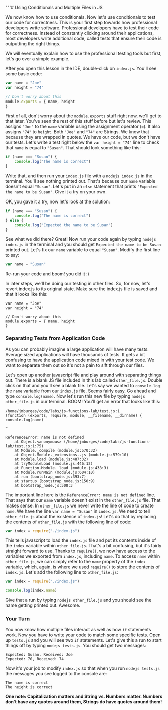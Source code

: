""'# Using Conditionals and Multiple Files in JS

We now know how to use conditionals. Now let's use conditionals to test our code for correctness. This is your first step towards how professional developers write software. Professional developers have to test their code for correctness. Instead of constantly clicking around their applications, most developers write additional code, called tests that ensure their code is outputting the right things. 

We will eventually explain how to use the professional testing tools but first, let's go over a simple example.

After you open this lesson in the IDE, double-click on `index.js`. You'll see some basic code:

```javascript
var name = "Joe"
var height = "74"

// Don't worry about this
module.exports = { name, height
}
```

First of all, don't worry about the `module.exports` stuff right now, we'll get to that later. You've seen the rest of this stuff before but let's review. This assigns `"Joe"` to the `name` variable using the assignment operator (`=`). It also assigns `"74"` to `height`. Both `"Joe"` and `"74"` are Strings. We know that because they are wrapped in quotes. We have our code, but we don't have our tests. Let's write a test right below the `var height = "74"` line to check that `name` is equal to `"Susan"`. That should look something like this:

```javascript
if (name === "Susan") {
    console.log("The name is correct")
}
```

Write that, and then run your `index.js` file with a `nodejs index.js` in the terminal. You'll see nothing printed out. That's because our `name` variable doesn't equal `"Susan"`. Let's put in an `else` statement that prints `"Expected the name to be Susan"`. Give it a try on your own.

OK, you gave it a try, now let's look at the solution:

```javascript
if (name === "Susan") {
    console.log("The name is correct")
} else {
    console.log("Expected the name to be Susan")
}
```

See what we did there? Great! Now run your code again by typing `nodejs index.js` in the terminal and you should get `Expected the name to be Susan` printed out. Let's fix our `name` variable to equal `"Susan"`. Modify the first line to say:

```javascript
var name = "Susan"
```

Re-run your code and boom! you did it :) 

In later steps, we'll be doing our testing in other files. So, for now, let's revert index.js to its original state. Make sure the index.js file is saved and that it looks like this:

```
var name = "Joe"
var height = "74"

// Don't worry about this
module.exports = { name, height
}
```

### Separating Tests from Application Code

As you can probably imagine a large application will have many tests. Average sized applications will have thousands of tests. It gets a bit confusing to have the application code mixed in with your test code. We want to separate them out so it's not a pain to sift through our files.

Let's open up another javascript file and play around with separating things out. There is a blank JS file included in this lab called `other_file.js`. Double click on that and you'll see a blank file. Let's say we wanted to `console.log` the `name` variable from our `index.js` file. Seems fairly easy. Go ahead and type `console.log(name)`. Now let's run this new file by typing `nodejs other_file.js` in our terminal. BOOM! You'll get an error that looks like this:

```
/home/jmburges/code/labs/js-functions-lab/test.js:1                                     
(function (exports, require, module, __filename, __dirname) { console.log(name)         
                                                                          ^             
                                                                                        
ReferenceError: name is not defined                                                     
    at Object.<anonymous> (/home/jmburges/code/labs/js-functions-lab/test.js:1:75)      
    at Module._compile (module.js:570:32)                                               
    at Object.Module._extensions..js (module.js:579:10)                                 
    at Module.load (module.js:487:32)                                                   
    at tryModuleLoad (module.js:446:12)                                                 
    at Function.Module._load (module.js:438:3)                                          
    at Module.runMain (module.js:604:10)                                                
    at run (bootstrap_node.js:393:7)                                                    
    at startup (bootstrap_node.js:150:9)                                                
    at bootstrap_node.js:508:3       
```

The important line here is the `ReferenceError: name is not defined` line. That says that our `name` variable doesn't exist in the `other_file.js` file. That makes sense. In `other_file.js` we never write the line of code to create `name`. We have the line `var name = "Susan"` in `index.js`. We need to tell `other_file.js` about the existence of `index.js`! Let's do that by replacing the contents of `other_file.js` with the following line of code:

```javascript
var index = require("./index.js")
```

This tells javascript to load the `index.js` file and put its contents inside of the `index` variable within `other_file.js`. That's a bit confusing, but it's fairly straight forward to use. Thanks to `require()`, we now have access to the variables we exported from `index.js`, including `name`. To access `name` within `other_file.js`, we can simply refer to the `name` property of the `index` variable, which, again, is where we used `require()` to store the contents of `index.js`. Let's add the following line to `other_file.js`:

```javascript
var index = require("./index.js")

console.log(index.name)
```

Give that a run by typing `nodejs other_file.js` and you should see the name getting printed out. Awesome.


### Your Turn

You now know how multiple files interact as well as how `if` statements work. Now you have to write your code to match some specific tests. Open up `tests.js` and you will see two `if` statements. Let's give this a run to start things off by typing `nodejs tests.js`. You should get two messages:

```
Expected: Susan, Received: Joe
Expected: 70, Received: 74
```

Now it's your job to modify `index.js` so that when you run `nodejs tests.js` the messages you see logged to the console are:
```
The name is correct 
The height is correct
```
**One note: Capitalization matters and String vs. Numbers matter. Numbers don't have any quotes around them, Strings do have quotes around them!** 
